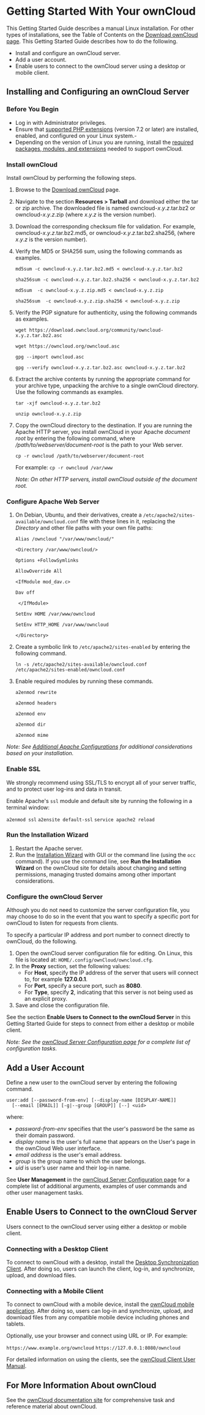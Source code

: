 # Getting Started With Your ownCloud #

This Getting Started Guide describes a manual Linux installation. For other types of installations, see the Table of Contents on the [Download ownCloud page](https://owncloud.org/download/). This Getting Started Guide describes how to do the following.

- Install and configure an ownCloud server.
- Add a user account.
- Enable users to connect to the ownCloud server using a desktop or mobile client. 

## Installing and Configuring an ownCloud Server ##

### Before You Begin ###

- Log in with Administrator privileges.
- Ensure that [supported PHP extensions](https://doc.owncloud.org/server/10.0/admin_manual/installation/source_installation.html#prerequisites) (version 7.2 or later) are installed, enabled, and configured on your Linux system.- 
- Depending on the version of Linux you are running, install the [required packages, modules, and extensions](https://doc.owncloud.org/server/10.0/admin_manual/installation/source_installation.html#ubuntu-installation-label) needed to support ownCloud.

### Install ownCloud

Install ownCloud by performing the following steps.

1. Browse to the [Download ownCloud](https://owncloud.org/download/) page.
2. Navigate to the section **Resources > Tarball** and download either the tar or zip archive. The downloaded file is named owncloud-*x*.*y*.*z*.tar.bz2 or owncloud-*x*.*y*.*z*.zip (where *x*.*y*.*z* is the version number).
3. Download the corresponding checksum file for validation. For example, owncloud-*x*.*y*.*z*.tar.bz2.md5, or owncloud-*x*.*y*.*z*.tar.bz2.sha256, (where *x*.*y*.*z* is the version number).
4. Verify the MD5 or SHA256 sum, using the following commands as examples.     

	 
	``md5sum -c owncloud-x.y.z.tar.bz2.md5 < owncloud-x.y.z.tar.bz2``

	``sha256sum -c owncloud-x.y.z.tar.bz2.sha256 < owncloud-x.y.z.tar.bz2``

    ``md5sum  -c owncloud-x.y.z.zip.md5 < owncloud-x.y.z.zip``

    ``sha256sum  -c owncloud-x.y.z.zip.sha256 < owncloud-x.y.z.zip``
	

1. Verify the PGP signature for authenticity, using the following commands as examples.

     
    ``wget https://download.owncloud.org/community/owncloud-x.y.z.tar.bz2.asc``

    ``wget https://owncloud.org/owncloud.asc``

    ``gpg --import owncloud.asc``

    ``gpg --verify owncloud-x.y.z.tar.bz2.asc owncloud-x.y.z.tar.bz2``
  
1. Extract the archive contents by running the appropriate  command for your archive type, unpacking the archive to a single ownCloud directory. Use the following commands as examples.

	``tar -xjf owncloud-x.y.z.tar.bz2``

	``unzip owncloud-x.y.z.zip``


1. Copy the ownCloud directory to the destination. If you are running the Apache HTTP server, you install ownCloud in your Apache *document root* by entering the following command, where */path/to/webserver/document-root* is the path to your Web server.  

	``cp -r owncloud /path/to/webserver/document-root``

	For example: ``cp -r owncloud /var/www``

	*Note: On other HTTP servers, install ownCloud outside of the document root.*

### Configure Apache Web Server


1. On Debian, Ubuntu, and their derivatives, create a ``/etc/apache2/sites-available/owncloud.conf`` file with these lines in it, replacing the *Directory* and other file paths with your own file paths:

	``Alias /owncloud "/var/www/owncloud/"``
	
	``<Directory /var/www/owncloud/>``
	
	``Options +FollowSymlinks``
	
	``AllowOverride All``
	
	``<IfModule mod_dav.c>``
	
	``Dav off``
	
	`` </IfModule>``
	
	``SetEnv HOME /var/www/owncloud``
	
	``SetEnv HTTP_HOME /var/www/owncloud``
	
	``</Directory>``

1. Create a symbolic link to ``/etc/apache2/sites-enabled`` by entering the following command.

	``ln -s /etc/apache2/sites-available/owncloud.conf /etc/apache2/sites-enabled/owncloud.conf``

1. Enable required modules by running these commands.

    ``a2enmod rewrite``

    ``a2enmod headers``

    ``a2enmod env``

    ``a2enmod dir``

    ``a2enmod mime``

*Note: See [Additional Apache Configurations](https://doc.owncloud.org/server/10.0/admin_manual/installation/source_installation.html#install-owncloud)  for additional considerations based on your installation.*

### Enable SSL

We strongly recommend using SSL/TLS to encrypt all of your server traffic, and to protect user log-ins and data in transit.

Enable Apache's ``ssl`` module and default site by running the following in a terminal window:

``a2enmod ssl``
``a2ensite default-ssl``
``service apache2 reload``

### Run the Installation Wizard

1. Restart the Apache server.
2. Run the [Installation Wizard](https://doc.owncloud.org/server/10.0/admin_manual/installation/installation_wizard.html) with GUI or the command line (using the ``occ`` command). If you use the command line, see **Run the Installation Wizard** on the ownCloud site for details about changing and setting permissions, managing trusted domains among other important considerations.  

### Configure the ownCloud Server

Although you do not need to customize the server configuration file, you may choose to do so in the event that you want to specify a specific port for ownCloud to listen for requests from clients.

To specify a particular IP address and port number to connect directly to ownCloud, do the following.

1. Open the ownCloud server configuration file for editing. On Linux, this file is located at:  ``HOME/.config/ownCloud/owncloud.cfg``.
2. In the **Proxy** section, set the following values:
	- For **Host**, specify the IP address of the server that users will connect to, for example **127.0.0.1**.
	- For **Port**, specify a secure port, such as **8080**. 
	- For **Type**, specify **2**, indicating that this server is not being used as an explicit proxy.
2. Save and close the configuration file.

See the section **Enable Users to Connect to the ownCloud Server** in this Getting Started Guide for steps to connect from either a desktop or mobile client.

*Note: See the [ownCloud Server Configuration page](https://doc.owncloud.org/server/10.0/admin_manual/configuration/server/index.html) for a complete list of configuration tasks.*

## Add a User Account

Define a new user to the ownCloud server by entering the following command. 

	user:add [--password-from-env] [--display-name [DISPLAY-NAME]] 
      [--email [EMAIL]] [-g|--group [GROUP]] [--] <uid>


	
where:

-	*password-from-env* specifies that the user's password be the same as their domain password.
- 	*display name* is the user's  full name that appears on the User's page in the ownCloud Web user interface.
- 	*email address* is the user's email address.
- 	*group* is the group name to which the user belongs.
- 	*uid* is user’s user name and their log-in name.
	
See **User Management** in the [ownCloud Server Configuration page](https://doc.owncloud.org/server/10.0/admin_manual/configuration/user/index.html) for a complete list of additional arguments, examples of user commands and other user management tasks.

## Enable Users to Connect to the ownCloud Server

Users connect to the ownCloud server using either a desktop or mobile client.

### Connecting with a Desktop Client

To connect to ownCloud with a desktop, install the [Desktop Synchronization Client](https://doc.owncloud.org/desktop/2.5/installing.html). After doing so, users can launch the client, log-in, and synchronize, upload, and download files.

### Connecting with a Mobile Client

To connect to ownCloud with a mobile device, install the [ownCloud mobile application](https://owncloud.com/apps/).  After doing so, users can log-in and synchronize, upload, and download files from any compatible mobile device including phones and tablets.

Optionally, use your browser and connect using URL or IP. For example:

``https://www.example.org/owncloud``
``https://127.0.0.1:8080/owncloud``


For detailed information on using the clients, see the [ownCloud Client User Manual](https://doc.owncloud.org/server/8.2/user_manual/files/access_webdav.html).


## For More Information About ownCloud

See the [ownCloud documentation site](https://doc.owncloud.org/server/index.html) for comprehensive task and reference material about ownCloud.
